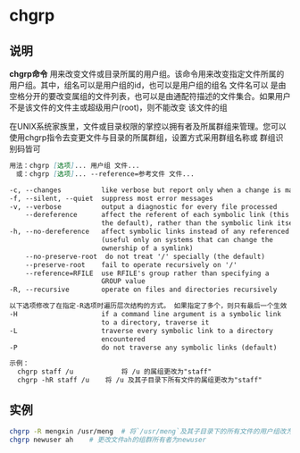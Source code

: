 # **chgrp**

## 说明

**chgrp命令** 用来改变文件或目录所属的用户组。该命令用来改变指定文件所属的用户组。其中，组名可以是用户组的id，也可以是用户组的组名
文件名可以 是由空格分开的要改变属组的文件列表，也可以是由通配符描述的文件集合。如果用户不是该文件的文件主或超级用户(root)，则不能改变
该文件的组

在UNIX系统家族里，文件或目录权限的掌控以拥有者及所属群组来管理。您可以使用chgrp指令去变更文件与目录的所属群组，设置方式采用群组名称或
群组识别码皆可

```markdown
用法：chgrp [选项]... 用户组 文件...
　或：chgrp [选项]... --reference=参考文件 文件...

-c, --changes          like verbose but report only when a change is made
-f, --silent, --quiet  suppress most error messages
-v, --verbose          output a diagnostic for every file processed
    --dereference      affect the referent of each symbolic link (this is
                       the default), rather than the symbolic link itself
-h, --no-dereference   affect symbolic links instead of any referenced file
                       (useful only on systems that can change the
                       ownership of a symlink)
    --no-preserve-root  do not treat '/' specially (the default)
    --preserve-root    fail to operate recursively on '/'
    --reference=RFILE  use RFILE's group rather than specifying a
                       GROUP value
-R, --recursive        operate on files and directories recursively

以下选项修改了在指定-R选项时遍历层次结构的方式。 如果指定了多个，则只有最后一个生效
-H                     if a command line argument is a symbolic link
                       to a directory, traverse it
-L                     traverse every symbolic link to a directory
                       encountered
-P                     do not traverse any symbolic links (default)

示例：
  chgrp staff /u            将 /u 的属组更改为"staff"
  chgrp -hR staff /u    将 /u 及其子目录下所有文件的属组更改为"staff"

```

## 实例

```bash
chgrp -R mengxin /usr/meng  # 将`/usr/meng`及其子目录下的所有文件的用户组改为mengxin
chgrp newuser ah    # 更改文件ah的组群所有者为newuser
```
